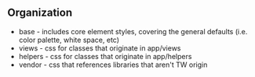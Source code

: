 Organization
------------

* base - includes core element styles, covering the general defaults (i.e. color palette, white space, etc)
* views - css for classes that originate in app/views
* helpers - css for classes that originate in app/helpers
* vendor - css that references libraries that aren't TW origin
